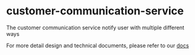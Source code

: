 # customer-communication-service
The customer communication service notify user with multiple different ways

For more detail design and technical documents, please refer to our [docs](https://github.com/SlowlyCloud/docs/tree/main/services/customer-cummunication-service)
